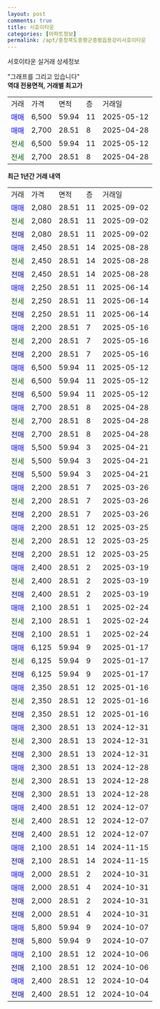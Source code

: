 ```yaml
---
layout: post
comments: true
title: 서호이타운
categories: [아파트정보]
permalink: /apt/충청북도증평군증평읍용강리서호이타운
---
```


서호이타운 실거래 상세정보

<script type="text/javascript">
  google.charts.load('current', {'packages':['line', 'corechart']});
  google.charts.setOnLoadCallback(drawChart);

  function drawChart() {
    var data = new google.visualization.DataTable();
    data.addColumn('date', '거래일');
    data.addColumn('number', "매매");
    data.addColumn('number', "전세");
    data.addColumn('number', "전매");

    data.addRows([[new Date(Date.parse("2025-09-02")), 2080, null, null], [new Date(Date.parse("2025-09-02")), null, 2080, null], [new Date(Date.parse("2025-09-02")), null, null, 2080], [new Date(Date.parse("2025-08-28")), 2450, null, null], [new Date(Date.parse("2025-08-28")), null, 2450, null], [new Date(Date.parse("2025-08-28")), null, null, 2450], [new Date(Date.parse("2025-06-14")), 2250, null, null], [new Date(Date.parse("2025-06-14")), null, 2250, null], [new Date(Date.parse("2025-06-14")), null, null, 2250], [new Date(Date.parse("2025-05-16")), 2200, null, null], [new Date(Date.parse("2025-05-16")), null, 2200, null], [new Date(Date.parse("2025-05-16")), null, null, 2200], [new Date(Date.parse("2025-05-12")), 6500, null, null], [new Date(Date.parse("2025-05-12")), null, 6500, null], [new Date(Date.parse("2025-05-12")), null, null, 6500], [new Date(Date.parse("2025-04-28")), 2700, null, null], [new Date(Date.parse("2025-04-28")), null, 2700, null], [new Date(Date.parse("2025-04-28")), null, null, 2700], [new Date(Date.parse("2025-04-21")), 5500, null, null], [new Date(Date.parse("2025-04-21")), null, 5500, null], [new Date(Date.parse("2025-04-21")), null, null, 5500], [new Date(Date.parse("2025-03-26")), 2200, null, null], [new Date(Date.parse("2025-03-26")), null, 2200, null], [new Date(Date.parse("2025-03-26")), null, null, 2200], [new Date(Date.parse("2025-03-25")), 2200, null, null], [new Date(Date.parse("2025-03-25")), null, 2200, null], [new Date(Date.parse("2025-03-25")), null, null, 2200], [new Date(Date.parse("2025-03-19")), 2400, null, null], [new Date(Date.parse("2025-03-19")), null, 2400, null], [new Date(Date.parse("2025-03-19")), null, null, 2400], [new Date(Date.parse("2025-02-24")), 2100, null, null], [new Date(Date.parse("2025-02-24")), null, 2100, null], [new Date(Date.parse("2025-02-24")), null, null, 2100], [new Date(Date.parse("2025-01-17")), 6125, null, null], [new Date(Date.parse("2025-01-17")), null, 6125, null], [new Date(Date.parse("2025-01-17")), null, null, 6125], [new Date(Date.parse("2025-01-16")), 2350, null, null], [new Date(Date.parse("2025-01-16")), null, 2350, null], [new Date(Date.parse("2025-01-16")), null, null, 2350], [new Date(Date.parse("2024-12-31")), 2300, null, null], [new Date(Date.parse("2024-12-31")), null, 2300, null], [new Date(Date.parse("2024-12-31")), null, null, 2300], [new Date(Date.parse("2024-12-28")), 2300, null, null], [new Date(Date.parse("2024-12-28")), null, 2300, null], [new Date(Date.parse("2024-12-28")), null, null, 2300], [new Date(Date.parse("2024-12-07")), 2400, null, null], [new Date(Date.parse("2024-12-07")), null, 2400, null], [new Date(Date.parse("2024-12-07")), null, null, 2400], [new Date(Date.parse("2024-11-15")), 2100, null, null], [new Date(Date.parse("2024-11-15")), null, null, 2100], [new Date(Date.parse("2024-10-31")), 2000, null, null], [new Date(Date.parse("2024-10-31")), 2000, null, null], [new Date(Date.parse("2024-10-31")), null, null, 2000], [new Date(Date.parse("2024-10-31")), null, null, 2000], [new Date(Date.parse("2024-10-07")), 5800, null, null], [new Date(Date.parse("2024-10-07")), null, null, 5800], [new Date(Date.parse("2024-10-06")), 2100, null, null], [new Date(Date.parse("2024-10-06")), null, null, 2100], [new Date(Date.parse("2024-10-04")), 2400, null, null], [new Date(Date.parse("2024-10-04")), null, null, 2400]]);

    var options = {
      hAxis: {
        format: 'yyyy/MM/dd'
      },    
      lineWidth: 0,
      pointsVisible: true,    
      title: '최근 1년간 유형별 실거래가 분포',
      legend: { position: 'bottom' }
    };

    var formatter = new google.visualization.NumberFormat({pattern:'###,###'} );
    formatter.format(data, 1);
    formatter.format(data, 2);
    
    setTimeout(function() {
        var chart = new google.visualization.LineChart(document.getElementById('columnchart_material'));
        chart.draw(data, (options));
        document.getElementById('loading').style.display = 'none';
    }, 200);
  }
</script>


<div id="loading" style="z-index:20; display: block; margin-left: 0px">"그래프를 그리고 있습니다"</div>
<div id="columnchart_material" style="width: 95%; margin-left: 0px; display: block"></div>
<!-- contents start -->
<b>역대 전용면적, 거래별 최고가</b>
<table class="sortable">
    <tr>
      <td>거래</td>
      <td>가격</td>
      <td>면적</td>
      <td>층</td>
      <td>거래일</td>
    </tr>
        <tr>
          <td><a style="color: blue">매매</a></td>
          <td>6,500</td>
          <td>59.94</td>
          <td>11</td>
          <td>2025-05-12</td>
        </tr>            <tr>
          <td><a style="color: blue">매매</a></td>
          <td>2,700</td>
          <td>28.51</td>
          <td>8</td>
          <td>2025-04-28</td>
        </tr>        
        <tr>
              <td><a style="color: darkgreen">전세</a></td>
              <td>6,500</td>
              <td>59.94</td>
              <td>11</td>
              <td>2025-05-12</td>
            </tr>            <tr>
              <td><a style="color: darkgreen">전세</a></td>
              <td>2,700</td>
              <td>28.51</td>
              <td>8</td>
              <td>2025-04-28</td>
            </tr>        
    
</table>

<b>최근 1년간 거래 내역</b>

<table class="sortable">
    <tr>
      <td>거래</td>
      <td>가격</td>
      <td>면적</td>
      <td>층</td>
      <td>거래일</td>
    </tr>
    <tr>
      <td><a style="color: blue">매매</a></td>
      <td>2,080</td>
      <td>28.51</td>
      <td>11</td>
      <td>2025-09-02</td>
    </tr>          <tr>
      <td><a style="color: darkgreen">전세</a></td>
      <td>2,080</td>
      <td>28.51</td>
      <td>11</td>
      <td>2025-09-02</td>
    </tr>          <tr>
      <td><a style="color: darkblue">전매</a></td>
      <td>2,080</td>
      <td>28.51</td>
      <td>11</td>
      <td>2025-09-02</td>
    </tr>          <tr>
      <td><a style="color: blue">매매</a></td>
      <td>2,450</td>
      <td>28.51</td>
      <td>14</td>
      <td>2025-08-28</td>
    </tr>          <tr>
      <td><a style="color: darkgreen">전세</a></td>
      <td>2,450</td>
      <td>28.51</td>
      <td>14</td>
      <td>2025-08-28</td>
    </tr>          <tr>
      <td><a style="color: darkblue">전매</a></td>
      <td>2,450</td>
      <td>28.51</td>
      <td>14</td>
      <td>2025-08-28</td>
    </tr>          <tr>
      <td><a style="color: blue">매매</a></td>
      <td>2,250</td>
      <td>28.51</td>
      <td>11</td>
      <td>2025-06-14</td>
    </tr>          <tr>
      <td><a style="color: darkgreen">전세</a></td>
      <td>2,250</td>
      <td>28.51</td>
      <td>11</td>
      <td>2025-06-14</td>
    </tr>          <tr>
      <td><a style="color: darkblue">전매</a></td>
      <td>2,250</td>
      <td>28.51</td>
      <td>11</td>
      <td>2025-06-14</td>
    </tr>          <tr>
      <td><a style="color: blue">매매</a></td>
      <td>2,200</td>
      <td>28.51</td>
      <td>7</td>
      <td>2025-05-16</td>
    </tr>          <tr>
      <td><a style="color: darkgreen">전세</a></td>
      <td>2,200</td>
      <td>28.51</td>
      <td>7</td>
      <td>2025-05-16</td>
    </tr>          <tr>
      <td><a style="color: darkblue">전매</a></td>
      <td>2,200</td>
      <td>28.51</td>
      <td>7</td>
      <td>2025-05-16</td>
    </tr>          <tr>
      <td><a style="color: blue">매매</a></td>
      <td>6,500</td>
      <td>59.94</td>
      <td>11</td>
      <td>2025-05-12</td>
    </tr>          <tr>
      <td><a style="color: darkgreen">전세</a></td>
      <td>6,500</td>
      <td>59.94</td>
      <td>11</td>
      <td>2025-05-12</td>
    </tr>          <tr>
      <td><a style="color: darkblue">전매</a></td>
      <td>6,500</td>
      <td>59.94</td>
      <td>11</td>
      <td>2025-05-12</td>
    </tr>          <tr>
      <td><a style="color: blue">매매</a></td>
      <td>2,700</td>
      <td>28.51</td>
      <td>8</td>
      <td>2025-04-28</td>
    </tr>          <tr>
      <td><a style="color: darkgreen">전세</a></td>
      <td>2,700</td>
      <td>28.51</td>
      <td>8</td>
      <td>2025-04-28</td>
    </tr>          <tr>
      <td><a style="color: darkblue">전매</a></td>
      <td>2,700</td>
      <td>28.51</td>
      <td>8</td>
      <td>2025-04-28</td>
    </tr>          <tr>
      <td><a style="color: blue">매매</a></td>
      <td>5,500</td>
      <td>59.94</td>
      <td>3</td>
      <td>2025-04-21</td>
    </tr>          <tr>
      <td><a style="color: darkgreen">전세</a></td>
      <td>5,500</td>
      <td>59.94</td>
      <td>3</td>
      <td>2025-04-21</td>
    </tr>          <tr>
      <td><a style="color: darkblue">전매</a></td>
      <td>5,500</td>
      <td>59.94</td>
      <td>3</td>
      <td>2025-04-21</td>
    </tr>          <tr>
      <td><a style="color: blue">매매</a></td>
      <td>2,200</td>
      <td>28.51</td>
      <td>7</td>
      <td>2025-03-26</td>
    </tr>          <tr>
      <td><a style="color: darkgreen">전세</a></td>
      <td>2,200</td>
      <td>28.51</td>
      <td>7</td>
      <td>2025-03-26</td>
    </tr>          <tr>
      <td><a style="color: darkblue">전매</a></td>
      <td>2,200</td>
      <td>28.51</td>
      <td>7</td>
      <td>2025-03-26</td>
    </tr>          <tr>
      <td><a style="color: blue">매매</a></td>
      <td>2,200</td>
      <td>28.51</td>
      <td>12</td>
      <td>2025-03-25</td>
    </tr>          <tr>
      <td><a style="color: darkgreen">전세</a></td>
      <td>2,200</td>
      <td>28.51</td>
      <td>12</td>
      <td>2025-03-25</td>
    </tr>          <tr>
      <td><a style="color: darkblue">전매</a></td>
      <td>2,200</td>
      <td>28.51</td>
      <td>12</td>
      <td>2025-03-25</td>
    </tr>          <tr>
      <td><a style="color: blue">매매</a></td>
      <td>2,400</td>
      <td>28.51</td>
      <td>2</td>
      <td>2025-03-19</td>
    </tr>          <tr>
      <td><a style="color: darkgreen">전세</a></td>
      <td>2,400</td>
      <td>28.51</td>
      <td>2</td>
      <td>2025-03-19</td>
    </tr>          <tr>
      <td><a style="color: darkblue">전매</a></td>
      <td>2,400</td>
      <td>28.51</td>
      <td>2</td>
      <td>2025-03-19</td>
    </tr>          <tr>
      <td><a style="color: blue">매매</a></td>
      <td>2,100</td>
      <td>28.51</td>
      <td>1</td>
      <td>2025-02-24</td>
    </tr>          <tr>
      <td><a style="color: darkgreen">전세</a></td>
      <td>2,100</td>
      <td>28.51</td>
      <td>1</td>
      <td>2025-02-24</td>
    </tr>          <tr>
      <td><a style="color: darkblue">전매</a></td>
      <td>2,100</td>
      <td>28.51</td>
      <td>1</td>
      <td>2025-02-24</td>
    </tr>          <tr>
      <td><a style="color: blue">매매</a></td>
      <td>6,125</td>
      <td>59.94</td>
      <td>9</td>
      <td>2025-01-17</td>
    </tr>          <tr>
      <td><a style="color: darkgreen">전세</a></td>
      <td>6,125</td>
      <td>59.94</td>
      <td>9</td>
      <td>2025-01-17</td>
    </tr>          <tr>
      <td><a style="color: darkblue">전매</a></td>
      <td>6,125</td>
      <td>59.94</td>
      <td>9</td>
      <td>2025-01-17</td>
    </tr>          <tr>
      <td><a style="color: blue">매매</a></td>
      <td>2,350</td>
      <td>28.51</td>
      <td>12</td>
      <td>2025-01-16</td>
    </tr>          <tr>
      <td><a style="color: darkgreen">전세</a></td>
      <td>2,350</td>
      <td>28.51</td>
      <td>12</td>
      <td>2025-01-16</td>
    </tr>          <tr>
      <td><a style="color: darkblue">전매</a></td>
      <td>2,350</td>
      <td>28.51</td>
      <td>12</td>
      <td>2025-01-16</td>
    </tr>          <tr>
      <td><a style="color: blue">매매</a></td>
      <td>2,300</td>
      <td>28.51</td>
      <td>13</td>
      <td>2024-12-31</td>
    </tr>          <tr>
      <td><a style="color: darkgreen">전세</a></td>
      <td>2,300</td>
      <td>28.51</td>
      <td>13</td>
      <td>2024-12-31</td>
    </tr>          <tr>
      <td><a style="color: darkblue">전매</a></td>
      <td>2,300</td>
      <td>28.51</td>
      <td>13</td>
      <td>2024-12-31</td>
    </tr>          <tr>
      <td><a style="color: blue">매매</a></td>
      <td>2,300</td>
      <td>28.51</td>
      <td>13</td>
      <td>2024-12-28</td>
    </tr>          <tr>
      <td><a style="color: darkgreen">전세</a></td>
      <td>2,300</td>
      <td>28.51</td>
      <td>13</td>
      <td>2024-12-28</td>
    </tr>          <tr>
      <td><a style="color: darkblue">전매</a></td>
      <td>2,300</td>
      <td>28.51</td>
      <td>13</td>
      <td>2024-12-28</td>
    </tr>          <tr>
      <td><a style="color: blue">매매</a></td>
      <td>2,400</td>
      <td>28.51</td>
      <td>12</td>
      <td>2024-12-07</td>
    </tr>          <tr>
      <td><a style="color: darkgreen">전세</a></td>
      <td>2,400</td>
      <td>28.51</td>
      <td>12</td>
      <td>2024-12-07</td>
    </tr>          <tr>
      <td><a style="color: darkblue">전매</a></td>
      <td>2,400</td>
      <td>28.51</td>
      <td>12</td>
      <td>2024-12-07</td>
    </tr>          <tr>
      <td><a style="color: blue">매매</a></td>
      <td>2,100</td>
      <td>28.51</td>
      <td>14</td>
      <td>2024-11-15</td>
    </tr>          <tr>
      <td><a style="color: darkblue">전매</a></td>
      <td>2,100</td>
      <td>28.51</td>
      <td>14</td>
      <td>2024-11-15</td>
    </tr>          <tr>
      <td><a style="color: blue">매매</a></td>
      <td>2,000</td>
      <td>28.51</td>
      <td>2</td>
      <td>2024-10-31</td>
    </tr>          <tr>
      <td><a style="color: blue">매매</a></td>
      <td>2,000</td>
      <td>28.51</td>
      <td>4</td>
      <td>2024-10-31</td>
    </tr>          <tr>
      <td><a style="color: darkblue">전매</a></td>
      <td>2,000</td>
      <td>28.51</td>
      <td>2</td>
      <td>2024-10-31</td>
    </tr>          <tr>
      <td><a style="color: darkblue">전매</a></td>
      <td>2,000</td>
      <td>28.51</td>
      <td>4</td>
      <td>2024-10-31</td>
    </tr>          <tr>
      <td><a style="color: blue">매매</a></td>
      <td>5,800</td>
      <td>59.94</td>
      <td>9</td>
      <td>2024-10-07</td>
    </tr>          <tr>
      <td><a style="color: darkblue">전매</a></td>
      <td>5,800</td>
      <td>59.94</td>
      <td>9</td>
      <td>2024-10-07</td>
    </tr>          <tr>
      <td><a style="color: blue">매매</a></td>
      <td>2,100</td>
      <td>28.51</td>
      <td>12</td>
      <td>2024-10-06</td>
    </tr>          <tr>
      <td><a style="color: darkblue">전매</a></td>
      <td>2,100</td>
      <td>28.51</td>
      <td>12</td>
      <td>2024-10-06</td>
    </tr>          <tr>
      <td><a style="color: blue">매매</a></td>
      <td>2,400</td>
      <td>28.51</td>
      <td>12</td>
      <td>2024-10-04</td>
    </tr>          <tr>
      <td><a style="color: darkblue">전매</a></td>
      <td>2,400</td>
      <td>28.51</td>
      <td>12</td>
      <td>2024-10-04</td>
    </tr>      </table>
<!-- contents end -->    

